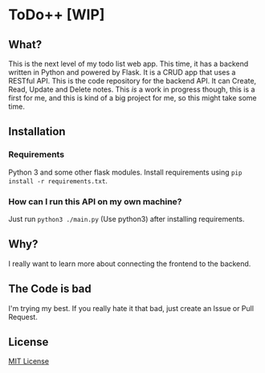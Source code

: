 # ToDo++ [WIP]
## What?
This is the next level of my todo list web app. This time, it has a backend written in Python and powered by Flask. It is a CRUD app that uses a RESTful API. This is the code repository for the backend API. It can Create, Read, Update and Delete notes. This *is* a work in progress though, this is a first for me, and this is kind of a big project for me, so this might take some time.

## Installation
### Requirements
Python 3 and some other flask modules. Install requirements using `pip install -r requirements.txt`.

### How can I run this API on my own machine?
Just run `python3 ./main.py` (Use python3) after installing requirements.


## Why?
I really want to learn more about connecting the frontend to the backend.

## The Code is bad
I'm trying my best. If you really hate it that bad, just create an Issue or Pull Request.

## License
[MIT License](./LICENSE)
